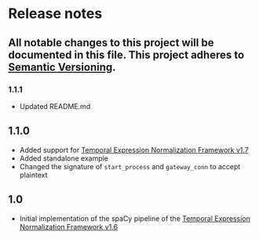 # Release notes
All notable changes to this project will be documented in this file.
This project adheres to [Semantic Versioning](http://semver.org/).
---

### 1.1.1
- Updated README.md

## 1.1.0
- Added support for [Temporal Expression Normalization Framework v1.7](https://github.com/iliedorobat/timespan-normalization/tree/release/1.7)
- Added standalone example
- Changed the signature of `start_process` and `gateway_conn` to accept plaintext

## 1.0
- Initial implementation of the spaCy pipeline of the [Temporal Expression Normalization Framework v1.6](https://github.com/iliedorobat/timespan-normalization/tree/release/1.6)
